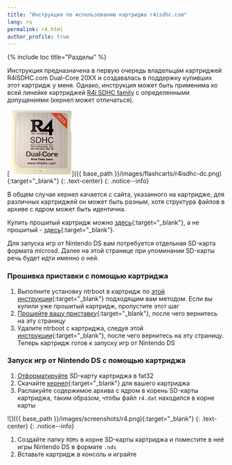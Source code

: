 ```yaml
---
title: "Инструкция по использованию картриджа r4isdhc.com"
lang: ru
permalink: r4.html
author_profile: true
---
```


{% include toc title="Разделы" %}

Инструкция предназначена в первую очередь владельцам картриджей R4iSDHC.com Dual-Core 20XX и создавалась в поддержку купивших этот картридж у меня. Однако, инструкция может быть применима ко всей линейке картриджей [R4i SDHC family](ntrboot#r4isdhc) с определенными допущениями (кернел может отличаться). 

[![](/images/flashcarts/r4isdhc-dc_small.png)]({{ base_path }}/images/flashcarts/r4isdhc-dc.png){:target="_blank"}
{: .text-center}
{: .notice--info}

В общем случае кернел качается с сайта, указанного на картридже, для различных картриджей он может быть разным, хотя структура файлов в архиве с ядром может быть идентична. 

Купить прошитый картридж можно [здесь](https://vk.com/market-125012133?w=product-125012133_1399062){:target="_blank"}, а не прошитый - [здесь](https://vk.com/market-125012133?w=product-125012133_1399058%2Fquery){:target="_blank"}. 

Для запуска игр от Nintendo DS вам потребуется отдельная SD-карта формата microsd. Далее на этой странице при упоминании SD-карты речь будет идти именно о ней.

### Прошивка приставки с помощью картриджа 

1. Выполните установку ntrboot в картридж по [этой инструкции](ntrboot){:target="_blank"} подходящим вам методом. Если вы купили уже прошитый картридж, пропустите этот шаг
1. [Прошейте вашу приставку](/installing-boot9strap-ntrboot){:target="_blank"}, после чего вернитесь на эту страницу
1. Удалите ntrboot с картриджа, следуя этой [инструкции](/installing-boot9strap-ntrboot#%D0%A3%D0%B4%D0%B0%D0%BB%D0%B5%D0%BD%D0%B8%D0%B5-ntrboot){:target="_blank"}, после чего вернитесь на эту страницу. Теперь картридж готов к запуску игр от Nintendo DS

### Запуск игр от Nintendo DS с помощью картриджа

1. [Отформатируйте](/clean_sd#ii-%D1%84%D0%BE%D1%80%D0%BC%D0%B0%D1%82%D0%B8%D1%80%D0%BE%D0%B2%D0%B0%D0%BD%D0%B8%D0%B5-sd-%D0%BA%D0%B0%D1%80%D1%82%D1%8B) SD-карту картриджа в fat32 
1. Скачайте [кернел](http://www.r4isdhc.com/KerneDownload/R4i-V3.9b%20English.zip){:target="_blank"} для вашего картриджа
1. Распакуйте содержимое архива с ядром в корень SD-карты картриджа, таким образом, чтобы файл `r4.dat` находился в корне карты 

![]({{ base_path }}/images/screenshots/r4.png){:target="_blank"}
{: .text-center}
{: .notice--info}

1. Создайте папку `ROMs` в корне SD-карты картриджа и поместите в неё игры Nintendo DS в формате `.nds`
1. Вставьте картридж в консоль и играйте